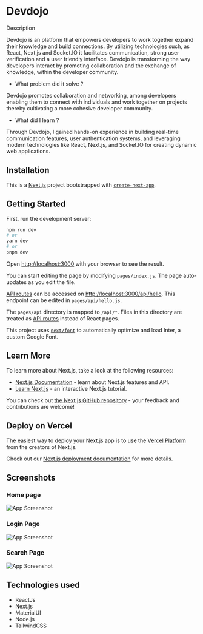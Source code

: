 # Devdojo 
Description

Devdojo is an platform that empowers developers to work together expand their knowledge and build connections. By utilizing technologies such, as React, Next.js and Socket.IO it facilitates communication, strong user verification and a user friendly interface. Devdojo is transforming the way developers interact by promoting collaboration and the exchange of knowledge, within the developer community.

- What problem did it solve ?
  
Devdojo promotes collaboration and networking, among developers enabling them to connect with individuals and work together on projects thereby cultivating a more cohesive developer community.
 
- What did I learn ?
  
Through Devdojo, I gained hands-on experience in building real-time communication features, user authentication systems, and leveraging modern technologies like React, Next.js, and Socket.IO for creating dynamic web applications.

## Installation
This is a [Next.js](https://nextjs.org/) project bootstrapped with [`create-next-app`](https://github.com/vercel/next.js/tree/canary/packages/create-next-app).

## Getting Started

First, run the development server:

```bash
npm run dev
# or
yarn dev
# or
pnpm dev
```

Open [http://localhost:3000](http://localhost:3000) with your browser to see the result.

You can start editing the page by modifying `pages/index.js`. The page auto-updates as you edit the file.

[API routes](https://nextjs.org/docs/api-routes/introduction) can be accessed on [http://localhost:3000/api/hello](http://localhost:3000/api/hello). This endpoint can be edited in `pages/api/hello.js`.

The `pages/api` directory is mapped to `/api/*`. Files in this directory are treated as [API routes](https://nextjs.org/docs/api-routes/introduction) instead of React pages.

This project uses [`next/font`](https://nextjs.org/docs/basic-features/font-optimization) to automatically optimize and load Inter, a custom Google Font.

## Learn More

To learn more about Next.js, take a look at the following resources:

- [Next.js Documentation](https://nextjs.org/docs) - learn about Next.js features and API.
- [Learn Next.js](https://nextjs.org/learn) - an interactive Next.js tutorial.

You can check out [the Next.js GitHub repository](https://github.com/vercel/next.js/) - your feedback and contributions are welcome!

## Deploy on Vercel

The easiest way to deploy your Next.js app is to use the [Vercel Platform](https://vercel.com/new?utm_medium=default-template&filter=next.js&utm_source=create-next-app&utm_campaign=create-next-app-readme) from the creators of Next.js.

Check out our [Next.js deployment documentation](https://nextjs.org/docs/deployment) for more details.


## Screenshots
### Home page
![App Screenshot](https://xp.io/storage/16y8jRGL.jpg)

### Login Page
![App Screenshot](https://xp.io/storage/16ydsKag.jpg)

### Search Page
![App Screenshot](https://xp.io/storage/16yfVOoP.jpg)

## Technologies used
- ReactJs
- Next.js
- MaterialUI
- Node.js
- TailwindCSS


